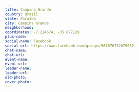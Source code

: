 ```yaml
---
title: Campina Grande
country: Brazil
state: Paraíba
city: Campina Grande
neighborhood: 
coordinates: -7.224674, -35.877129
plus-code:
social-name: Facebook
social-url: https://www.facebook.com/groups/907676752679032
chat-name:
chat-url:
event-name:
event-url:
leader-name:
leader-url:
old-photo: 
cover-photo:
---
```

